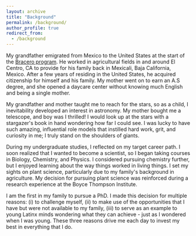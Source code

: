 ```yaml
---
layout: archive
title: "Background"
permalink: /background/
author_profile: true
redirect_from:
  - /background
---
```


My grandfather emigrated from Mexico to the United States at the start of the [Bracero program](https://www.labor.ucla.edu/what-we-do/research-tools/the-bracero-program/). He worked in agricultural fields in and around El Centro, CA to provide for his family back in Mexicali, Baja California, Mexico. After a few years of residing in the United States, he acquired citizenship for himself and his family. My mother went on to earn an A.S degree, and she opened a daycare center without knowing much English and being a single mother. 

My grandfather and mother taught me to reach for the stars, so as a child, I inevitability developed an interest in astronomy. My mother bought me a telescope, and boy was I thrilled! I would look up at the stars with a stargazer's book in hand wondering how far I could see. I was lucky to have such amazing, influential role models that instilled hard work, grit, and curiosity in me; I truly stand on the shoulders of giants.

During my undergraduate studies, I reflected on my target career path. I soon realized that I wanted to become a scientist, so I began taking courses in Biology, Chemistry, and Physics. I considered pursuing chemistry further, but I enjoyed learning about the way things worked in living things. I set my sights on plant science, particularly due to my family's background in agriculture. My decision for pursuing plant science was reinforced during a research experience at the Boyce Thompson Institute.

I am the first in my family to pursue a PhD. I made this decision for multiple reasons: (i) to challenge myself, (ii) to make use of the opportunities that I have but were not available to my family, (iii) to serve as an example to young Latinx minds wondering what they can achieve - just as I wondered when I was young. These three reasons drive me each day to invest my best in everything that I do.